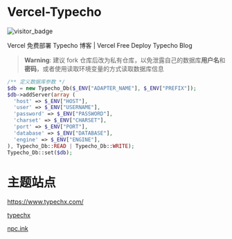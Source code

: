# Vercel-Typecho

![visitor_badge](https://visitor-badge.imlete.cn/?id=github.Lete114.Vercel-Typecho)


Vercel 免费部署 Typecho 博客 | Vercel Free Deploy Typecho Blog

> **Warning**: 建议 fork 仓库后改为私有仓库，以免泄露自己的数据库**用户名**和**密码**，或者使用读取环境变量的方式读取数据库信息


```php
/** 定义数据库参数 */
$db = new Typecho_Db($_ENV["ADAPTER_NAME"], $_ENV["PREFIX"]);
$db->addServer(array (
  'host' => $_ENV["HOST"],
  'user' => $_ENV["USERNAME"],
  'password' => $_ENV["PASSWORD"],
  'charset' => $_ENV["CHARSET"],
  'port' => $_ENV["PORT"],
  'database' => $_ENV["DATABASE"],
  'engine' => $_ENV["ENGINE"],
), Typecho_Db::READ | Typecho_Db::WRITE);
Typecho_Db::set($db);
```

# 主题站点
https://www.typechx.com/

[typechx](https://www.typechx.com/)

[npc.ink](https://www.npc.ink/tag/typecho-theme)
